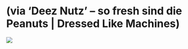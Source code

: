 <!--
id: 44235193946
link: http://tumblr.atmos.org/post/44235193946/via-deez-nutz-so-fresh-sind-die-peanuts
slug: via-deez-nutz-so-fresh-sind-die-peanuts
date: Thu Feb 28 2013 12:12:55 GMT-0800 (PST)
publish: 2013-02-028
tags: 
title: (via ‘Deez Nutz’ – so fresh sind die Peanuts | Dressed Like Machines)
-->


(via ‘Deez Nutz’ – so fresh sind die Peanuts | Dressed Like Machines)
=====================================================================

![](http://31.media.tumblr.com/8485d35baf641c3dd4befc1ee94abb88/tumblr_miy5hjY6uq1qz4sngo1_1280.jpg)

